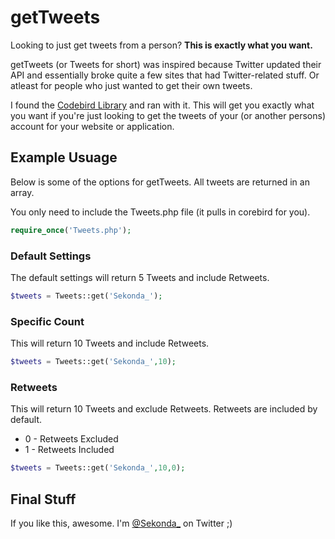 # getTweets

Looking to just get tweets from a person? **This is exactly what you want.**

getTweets (or Tweets for short) was inspired because Twitter updated their API and essentially broke quite a few sites that had Twitter-related stuff. Or atleast for people who just wanted to get their own tweets. 

I found the [Codebird Library](https://github.com/mynetx/codebird-php) and ran with it. This will get you exactly what you want if you're just looking to get the tweets of your (or another persons) account for your website or application.

## Example Usuage 

Below is some of the options for getTweets. All tweets are returned in an array. 

You only need to include the Tweets.php file (it pulls in corebird for you).

```php
require_once('Tweets.php');
```


### Default Settings

The default settings will return 5 Tweets and include Retweets.

```php
$tweets = Tweets::get('Sekonda_');
```

### Specific Count

This will return 10 Tweets and include Retweets.

```php
$tweets = Tweets::get('Sekonda_',10);
```

### Retweets

This will return 10 Tweets and exclude Retweets. Retweets are included by default.

* 0 - Retweets Excluded
* 1 - Retweets Included

```php
$tweets = Tweets::get('Sekonda_',10,0);
```

## Final Stuff

If you like this, awesome.  I'm [@Sekonda_](http://twitter.com/Sekonda_) on Twitter ;)